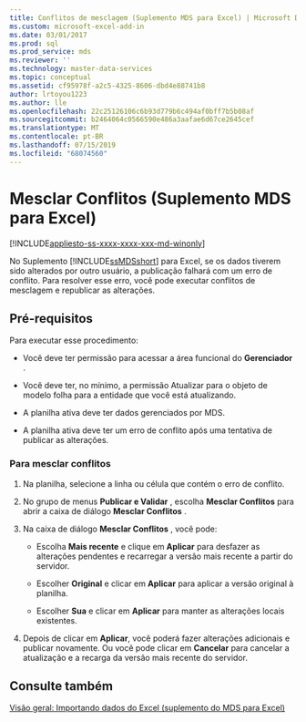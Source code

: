```yaml
---
title: Conflitos de mesclagem (Suplemento MDS para Excel) | Microsoft Docs
ms.custom: microsoft-excel-add-in
ms.date: 03/01/2017
ms.prod: sql
ms.prod_service: mds
ms.reviewer: ''
ms.technology: master-data-services
ms.topic: conceptual
ms.assetid: cf95978f-a2c5-4325-8606-dbd4e88741b8
author: lrtoyou1223
ms.author: lle
ms.openlocfilehash: 22c25126106c6b93d779b6c494af0bff7b5b08af
ms.sourcegitcommit: b2464064c0566590e486a3aafae6d67ce2645cef
ms.translationtype: MT
ms.contentlocale: pt-BR
ms.lasthandoff: 07/15/2019
ms.locfileid: "68074560"
---
```

# <a name="merge-conflicts-mds-add-in-for-excel"></a>Mesclar Conflitos (Suplemento MDS para Excel)

[!INCLUDE[appliesto-ss-xxxx-xxxx-xxx-md-winonly](../../includes/appliesto-ss-xxxx-xxxx-xxx-md-winonly.md)]

  No Suplemento [!INCLUDE[ssMDSshort](../../includes/ssmdsshort-md.md)] para Excel, se os dados tiverem sido alterados por outro usuário, a publicação falhará com um erro de conflito. Para resolver esse erro, você pode executar conflitos de mesclagem e republicar as alterações.  
  
## <a name="prerequisites"></a>Pré-requisitos  
 Para executar esse procedimento:  
  
-   Você deve ter permissão para acessar a área funcional do **Gerenciador** .  
  
-   Você deve ter, no mínimo, a permissão Atualizar para o objeto de modelo folha para a entidade que você está atualizando.  
  
-   A planilha ativa deve ter dados gerenciados por MDS.  
  
-   A planilha ativa deve ter um erro de conflito após uma tentativa de publicar as alterações.  
  
### <a name="to-merge-conflicts"></a>Para mesclar conflitos  
  
1.  Na planilha, selecione a linha ou célula que contém o erro de conflito.  
  
2.  No grupo de menus **Publicar e Validar** , escolha **Mesclar Conflitos** para abrir a caixa de diálogo **Mesclar Conflitos** .  
  
3.  Na caixa de diálogo **Mesclar Conflitos** , você pode:  
  
    -   Escolha **Mais recente** e clique em **Aplicar** para desfazer as alterações pendentes e recarregar a versão mais recente a partir do servidor.  
  
    -   Escolher **Original** e clicar em **Aplicar** para aplicar a versão original à planilha.  
  
    -   Escolher **Sua** e clicar em **Aplicar** para manter as alterações locais existentes.  
  
4.  Depois de clicar em **Aplicar**, você poderá fazer alterações adicionais e publicar novamente. Ou você pode clicar em **Cancelar** para cancelar a atualização e a recarga da versão mais recente do servidor.  
  
## <a name="see-also"></a>Consulte também  
 [Visão geral: Importando dados do Excel &#40;suplemento do MDS para Excel&#41;](../../master-data-services/microsoft-excel-add-in/overview-importing-data-from-excel-mds-add-in-for-excel.md)  
  
  
